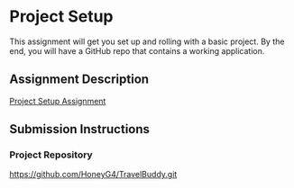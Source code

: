 # Project Setup
This assignment will get you set up and rolling with a basic project. By the end, you will have a GitHub repo that contains a working application.

## Assignment Description
[Project Setup Assignment](https://education.launchcode.org/liftoff/modules/assignments/project-setup)

## Submission Instructions

### Project Repository
https://github.com/HoneyG4/TravelBuddy.git

